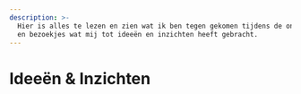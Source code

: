 ```yaml
---
description: >-
  Hier is alles te lezen en zien wat ik ben tegen gekomen tijdens de onderzoeken
  en bezoekjes wat mij tot ideeën en inzichten heeft gebracht.
---
```


# Ideeën & Inzichten


